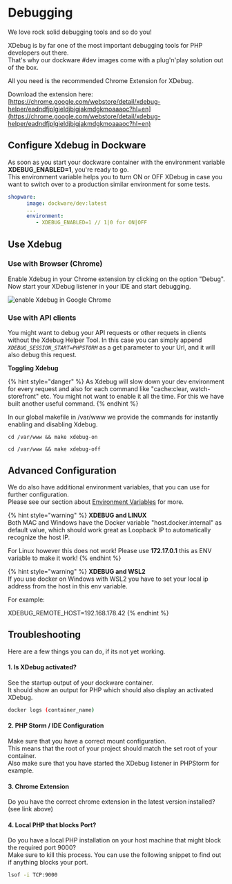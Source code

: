 # Debugging

We love rock solid debugging tools and so do you!

XDebug is by far one of the most important debugging tools for PHP developers out there.\
That's why our dockware #dev images come with a plug'n'play solution out of the box.

All you need is the recommended Chrome Extension for XDebug.

Download the extension here:\
[https://chrome.google.com/webstore/detail/xdebug-helper/eadndfjplgieldjbigjakmdgkmoaaaoc?hl=en](https://chrome.google.com/webstore/detail/xdebug-helper/eadndfjplgieldjbigjakmdgkmoaaaoc?hl=en)



## Configure Xdebug in Dockware

As soon as you start your dockware container with the environment variable **XDEBUG\_ENABLED=1**, you're ready to go.\
This environment variable helps you to turn ON or OFF XDebug in case you want to switch over to a production similar environment for some tests.

```yaml
shopware:
      image: dockware/dev:latest
      ...
      environment:
         - XDEBUG_ENABLED=1 // 1|0 for ON|OFF
```

## **Use Xdebug**

### **Use with Browser (Chrome)**

Enable Xdebug in your Chrome extension by clicking on the option "Debug".\
Now start your XDebug listener in your IDE and start debugging.

![enable Xdebug in Google Chrome](../.gitbook/assets/xdebug-enable-in-chrome.png)

### **Use with API clients**

You might want to debug your API requests or other requets in clients without the Xdebug Helper Tool. In this case you can simply append _`XDEBUG_SESSION_START=PHPSTORM`_ as a get parameter to your Url, and it will also debug this request.

**Toggling Xdebug**

{% hint style="danger" %}
As Xdebug will slow down your dev environment for every request and also for each command like "cache:clear, watch-storefront" etc. You might not want to enable it all the time. For this we have built another useful command.
{% endhint %}

In our global makefile in /var/www we provide the commands for instantly enabling and disabling Xdebug.

`cd /var/www && make xdebug-on`

`cd /var/www && make xdebug-off`

## **Advanced Configuration**

We do also have additional environment variables, that you can use for further configuration.\
Please see our section about [Environment Variables](../features/environment-variables.md) for more.

{% hint style="warning" %}
**XDEBUG and LINUX**\
Both MAC and Windows have the Docker variable "host.docker.internal" as default value, which should work great as Loopback IP to automatically recognize the host IP.

For Linux however this does not work! Please use **172.17.0.1** this as ENV variable to make it work!
{% endhint %}

{% hint style="warning" %}
**XDEBUG and WSL2**\
If you use docker on Windows with WSL2 you have to set your local ip address from the host in this env variable.

For example:&#x20;

XDEBUG\_REMOTE\_HOST=192.168.178.42
{% endhint %}



## Troubleshooting

Here are a few things you can do, if its not yet working.

#### 1. Is XDebug activated?

See the startup output of your dockware container.\
It should show an output for PHP which should also display an activated XDebug.

```bash
docker logs (container_name)
```

#### 2. PHP Storm / IDE Configuration

Make sure that you have a correct mount configuration.\
This means that the root of your project should match the set root of your container.\
Also make sure that you have started the XDebug listener in PHPStorm for example.

#### 3. Chrome Extension

Do you have the correct chrome extension in the latest version installed?\
(see link above)

#### 4. Local PHP that blocks Port?

Do you have a local PHP installation on your host machine that might block the required port 9000?\
Make sure to kill this process. You can use the following snippet to find out if anything blocks your port.

```bash
lsof -i TCP:9000
```

